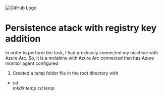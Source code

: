 ![GitHub Logo](https://media-hosting.imagekit.io//624976c3677e4fbc/attack.png?Expires=1835504095&Key-Pair-Id=K2ZIVPTIP2VGHC&Signature=ECl9MXShcMnnOJbrW86dwFt6XH~GN2UDRVLCWTHqBtOamYtWHL~zmdHdiJfpt4O2a18spjuCX9kmpW5ofW02urY-p1iREhBJ4wj77xqwePjIat-SHf74LT8EJiC8fsUwLiGHuy~Zh0jeN4FGfN~OB26xDop~2jLlbX1ZEelhlA3kTQUwATBtyug-uaJnXGO~wQkWRD8o-QRPj1TbYXI6GZhaAIMJjVFMQeM-5nekGSXsjlw5ThyJF8~3VHhq0Hz7Y7BeRshIADoHzolnXRFKuIi09h~sWkpDcNM5RhANfFBvGKDi1p454wS382NLOfbtuuLGkpLerseiSexNsieG0g__)


# Persistence atack with registry key addition
In order to perform the task, I had previously connected my machine with Azure Arc. So, it is a mciahine with Azure Arc connected that has Azure monitor agent configured
1. Created a temp folder file in the root directory with
- _cd \
mkdir temp
cd temp_
